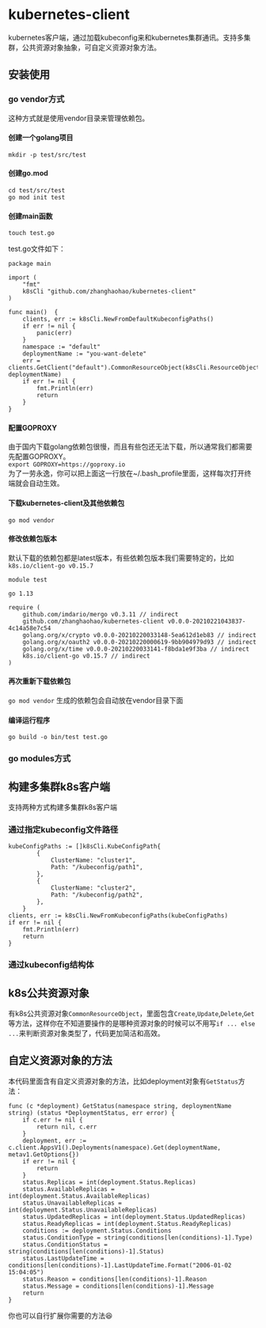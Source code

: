 # kubernetes-client
kubernetes客户端，通过加载kubeconfig来和kubernetes集群通讯。支持多集群，公共资源对象抽象，可自定义资源对象方法。
## 安装使用
### go vendor方式
这种方式就是使用vendor目录来管理依赖包。
#### 创建一个golang项目 
`mkdir -p test/src/test`
#### 创建go.mod
`cd test/src/test`     
`go mod init test`
#### 创建main函数
`touch test.go`

test.go文件如下：
```golang
package main

import (
	"fmt"
	k8sCli "github.com/zhanghaohao/kubernetes-client"
)

func main()  {
	clients, err := k8sCli.NewFromDefaultKubeconfigPaths()
	if err != nil {
		panic(err)
	}
	namespace := "default"
	deploymentName := "you-want-delete"
	err = clients.GetClient("default").CommonResourceObject(k8sCli.ResourceObjectType(k8sCli.KubernetesDeployment)).Delete(namespace, deploymentName)
	if err != nil {
		fmt.Println(err)
		return
	}
}
```
#### 配置GOPROXY
由于国内下载golang依赖包很慢，而且有些包还无法下载，所以通常我们都需要先配置GOPROXY。    
`export GOPROXY=https://goproxy.io`    
为了一劳永逸，你可以把上面这一行放在~/.bash_profile里面，这样每次打开终端就会自动生效。
#### 下载kubernetes-client及其他依赖包
`go mod vendor`
#### 修改依赖包版本
默认下载的依赖包都是latest版本，有些依赖包版本我们需要特定的，比如`k8s.io/client-go v0.15.7`
```
module test

go 1.13

require (
	github.com/imdario/mergo v0.3.11 // indirect
	github.com/zhanghaohao/kubernetes-client v0.0.0-20210221043837-4c14a58e7c54
	golang.org/x/crypto v0.0.0-20210220033148-5ea612d1eb83 // indirect
	golang.org/x/oauth2 v0.0.0-20210220000619-9bb904979d93 // indirect
	golang.org/x/time v0.0.0-20210220033141-f8bda1e9f3ba // indirect
	k8s.io/client-go v0.15.7 // indirect
)
```
#### 再次重新下载依赖包
`go mod vendor`
生成的依赖包会自动放在vendor目录下面
#### 编译运行程序
`go build -o bin/test test.go`


### go modules方式

## 构建多集群k8s客户端
支持两种方式构建多集群k8s客户端
### 通过指定kubeconfig文件路径
```golang
kubeConfigPaths := []k8sCli.KubeConfigPath{
		{
			ClusterName: "cluster1",
			Path: "/kubeconfig/path1",
		},
		{
			ClusterName: "cluster2",
			Path: "/kubeconfig/path2",
		},
	}
clients, err := k8sCli.NewFromKubeconfigPaths(kubeConfigPaths)
if err != nil {
	fmt.Println(err)
	return
}
```
### 通过kubeconfig结构体
## k8s公共资源对象
有k8s公共资源对象`CommonResourceObject`，里面包含`Create`,`Update`,`Delete`,`Get`等方法，这样你在不知道要操作的是哪种资源对象的时候可以不用写`if ... else ...`来判断资源对象类型了，代码更加简洁和高效。
## 自定义资源对象的方法
本代码里面含有自定义资源对象的方法，比如deployment对象有`GetStatus`方法：
```golang
func (c *deployment) GetStatus(namespace string, deploymentName string) (status *DeploymentStatus, err error) {
	if c.err != nil {
		return nil, c.err
	}
	deployment, err := c.client.AppsV1().Deployments(namespace).Get(deploymentName, metav1.GetOptions{})
	if err != nil {
		return
	}
	status.Replicas = int(deployment.Status.Replicas)
	status.AvailableReplicas = int(deployment.Status.AvailableReplicas)
	status.UnavailableReplicas = int(deployment.Status.UnavailableReplicas)
	status.UpdatedReplicas = int(deployment.Status.UpdatedReplicas)
	status.ReadyReplicas = int(deployment.Status.ReadyReplicas)
	conditions := deployment.Status.Conditions
	status.ConditionType = string(conditions[len(conditions)-1].Type)
	status.ConditionStatus = string(conditions[len(conditions)-1].Status)
	status.LastUpdateTime = conditions[len(conditions)-1].LastUpdateTime.Format("2006-01-02 15:04:05")
	status.Reason = conditions[len(conditions)-1].Reason
	status.Message = conditions[len(conditions)-1].Message
	return
}
```
你也可以自行扩展你需要的方法:laughing:

